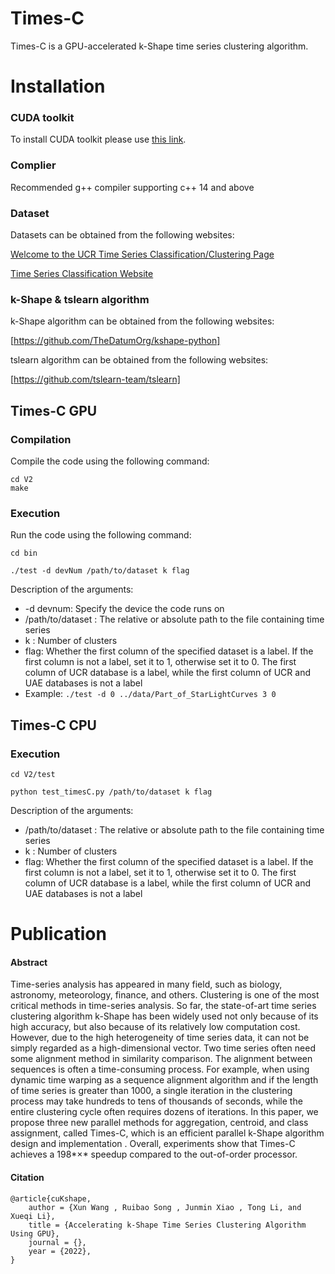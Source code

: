 #  Times-C

 Times-C is a GPU-accelerated  k-Shape time series clustering algorithm.

# Installation

### CUDA toolkit

To install CUDA toolkit please use [this link](https://developer.nvidia.com/cuda-downloads).

### Complier
Recommended g++ compiler supporting c++ 14 and above

### Dataset

Datasets can be obtained from the following websites:

[Welcome to the UCR Time Series Classification/Clustering Page](https://www.cs.ucr.edu/~eamonn/time_series_data/)

[Time Series Classification Website](http://www.timeseriesclassification.com/dataset.php)

### k-Shape & tslearn algorithm

k-Shape algorithm can be obtained from the following websites:

[https://github.com/TheDatumOrg/kshape-python]

tslearn algorithm can be obtained from the following websites:

[https://github.com/tslearn-team/tslearn]

## Times-C GPU
### Compilation

Compile the code using the following command:

```
cd V2
make
```

### Execution

Run the code using the following command:

```
cd bin
```

```
./test -d devNum /path/to/dataset k flag
```

Description of the arguments:

- -d devnum: Specify the device the code runs on
- /path/to/dataset : The relative or absolute path to the file containing time series
- k : Number of clusters
- flag: Whether the first column of the specified dataset is a label. If the first column is not a label, set it to 1, otherwise set it to 0. The first column of UCR database is a label, while the first column of UCR and UAE databases is not a label
- Example: `./test -d 0 ../data/Part_of_StarLightCurves 3 0`

## Times-C CPU
### Execution
```
cd V2/test
```

```
python test_timesC.py /path/to/dataset k flag
```

Description of the arguments:

- /path/to/dataset : The relative or absolute path to the file containing time series
- k : Number of clusters
- flag: Whether the first column of the specified dataset is a label. If the first column is not a label, set it to 1, otherwise set it to 0. The first column of UCR database is a label, while the first column of UCR and UAE databases is not a label

# Publication

#### Abstract

Time-series analysis has appeared in many field, such as biology, astronomy, meteorology, finance, and others. Clustering is one of the most critical methods in time-series analysis. So far, the state-of-art time series clustering algorithm k-Shape has been widely used not only because of its high accuracy, but also because of its relatively low computation cost. However, due to the high heterogeneity of time series data, it can not be simply regarded as a high-dimensional vector. Two time series often need some alignment method in similarity comparison. The alignment between sequences is often a time-consuming process. For example, when using dynamic time warping as a sequence alignment algorithm and if the length of time series is greater than 1000, a single iteration in the clustering process may take hundreds to tens of thousands of seconds, while the entire clustering cycle often requires dozens of iterations. In this paper, we propose three new parallel methods for aggregation, centroid, and class assignment, called Times-C, which is an efficient parallel k-Shape algorithm design and implementation . Overall, experiments show that Times-C achieves a 198*×* speedup compared to the out-of-order processor.

#### Citation

```
@article{cuKshape,
	author = {Xun Wang , Ruibao Song , Junmin Xiao , Tong Li, and Xueqi Li}, 
	title = {Accelerating k-Shape Time Series Clustering Algorithm Using GPU},
	journal = {},
	year = {2022},
}
```
